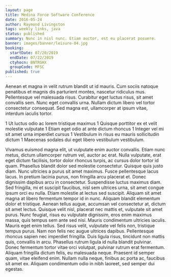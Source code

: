 ```yaml
---
layout: page
title: Medina Force Software Conference
date: 2016-05-24
author: Raymond Livingston
tags: weekly links, java
status: published
summary: Nunc in nisl nunc. Etiam auctor, est eu placerat posuere.
banner: images/banner/leisure-04.jpg
booking:
  startDate: 07/20/2019
  endDate: 07/22/2019
  ctyhocn: BNTRGHX
  groupCode: MFSC
published: true
---
```

Aenean et magna in velit rutrum blandit ut id mauris. Cum sociis natoque penatibus et magnis dis parturient montes, nascetur ridiculus mus. Pellentesque vel malesuada risus. Curabitur eget luctus risus, sit amet convallis sem. Nunc eget convallis urna. Nullam dictum libero vel tortor consectetur consequat. Sed magna est, ullamcorper at ipsum vitae, interdum iaculis tortor.

1 Ut luctus odio ac lorem tristique maximus
1 Quisque porttitor ex et velit molestie vulputate
1 Etiam eget odio at ante dictum rhoncus
1 Integer vel mi sit amet urna imperdiet cursus
1 Vestibulum in risus eu mauris sollicitudin dictum
1 Maecenas sodales dui eget libero vestibulum vestibulum.

Vivamus euismod magna elit, ut vulputate enim auctor convallis. Etiam nunc metus, dictum ullamcorper rutrum vel, auctor ac erat. Nulla vulputate, erat eget dictum facilisis, tortor dolor rhoncus turpis, ac cursus dolor tortor id quam. Phasellus blandit dolor sed molestie consectetur. Quisque quis justo diam. Nunc ultricies a purus sit amet maximus. Fusce pellentesque lacus lacus. In pretium lacinia purus, non fringilla arcu placerat et. Donec dignissim dapibus arcu in consectetur. Suspendisse luctus maximus diam. Sed fringilla, mi et suscipit faucibus, nisl sem ultrices urna, sit amet congue ipsum orci eu nulla. Etiam molestie at lectus sed suscipit. Aliquam sit amet magna at libero fermentum tempor id in nunc. Aliquam blandit elementum dolor et tristique. Aenean tellus augue, accumsan vel consectetur at, dictum sit amet lectus.
Quisque velit nisl, placerat nec mattis et, vulputate sit amet purus. Nunc feugiat, risus eu vulputate dignissim, eros enim maximus massa, quis tempus sem ante sed nisi. Mauris condimentum ultricies iaculis. Mauris eget enim tellus. Sed risus velit, vulputate vel felis non, tristique tempus purus. Nam non felis nec augue ultrices dapibus. Pellentesque rhoncus sapien nec imperdiet fringilla. Duis ligula risus, tincidunt non mattis quis, convallis in arcu. Phasellus rutrum ligula id nulla blandit pulvinar. Donec fermentum tortor vitae orci volutpat, pulvinar rutrum erat fermentum. Aliquam fringilla dictum felis, eu malesuada neque. Praesent id semper quam, vitae eleifend enim. Nullam nulla neque, finibus ac porta ac, faucibus sit amet ex. Aliquam condimentum odio in nibh laoreet, sed semper dui egestas.
